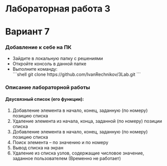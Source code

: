 <h1>Лабораторная работа 3</h1>
<h1>Вариант 7</h1>
<h3>Добавление к себе на ПК</h3>
<ul>
  <li>Зайдите в локальную папку с решениями</li>
  <li>Откройте консоль в данной папке</li>
  <li>Выполните команду:</li>
   ```shell
 git clone https://github.com/IvanRechnikov/3Lab.git
```
</ul>
<h3>Описание лабораторной работы</h3>
<h4>Двусвязный список (его функции):</h4>
<ol>
  <li>Добавление элемента в начало, конец, заданную (по номеру) позицию списка</li>
  <li>Удаление элемента из начала, конца, заданной (по номеру) позиции списка</li>
  <li>Добавление элемента в начало, конец, заданную (по номеру) позицию списка</li>
  <li>Поиск элемента – по значению и по номеру</li>
  <li>Вывод списка на экран</li>
  <li>Удаление из списка узлов, содержащие числовое значение, заданное пользователем (Временно не работает)</li>
</ol>

